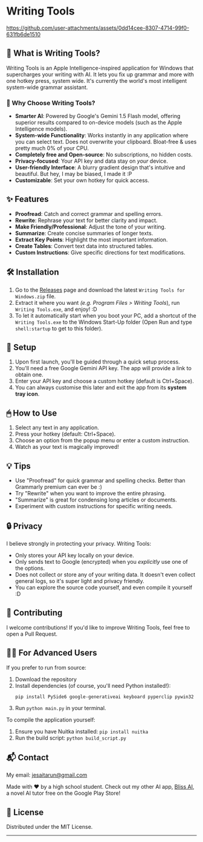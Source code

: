 # Writing Tools


https://github.com/user-attachments/assets/0dd14cee-8307-4714-99f0-631fb6de1510


## 🚀 What is Writing Tools?

Writing Tools is an Apple Intelligence-inspired application for Windows that supercharges your writing with AI. It lets you fix up grammar and more with one  hotkey press, system wide. It's currently the world's most intelligent system-wide grammar assistant.

### 🌟 Why Choose Writing Tools?

- **Smarter AI**: Powered by Google's Gemini 1.5 Flash model, offering superior results compared to on-device models (such as the Apple Intelligence models).
- **System-wide Functionality**: Works instantly in any application where you can select text. Does not overwrite your clipboard. Bloat-free & uses pretty much 0% of your CPU.
- **Completely free and Open-source**: No subscriptions, no hidden costs.
- **Privacy-focused**: Your API key and data stay on *your* device.
- **User-friendly Interface**: A blurry gradient design that's intuitive and beautiful. But hey, I may be biased, I made it :P
- **Customizable**: Set your own hotkey for quick access.

## ✨ Features

- **Proofread**: Catch and correct grammar and spelling errors.
- **Rewrite**: Rephrase your text for better clarity and impact.
- **Make Friendly/Professional**: Adjust the tone of your writing.
- **Summarize**: Create concise summaries of longer texts.
- **Extract Key Points**: Highlight the most important information.
- **Create Tables**: Convert text data into structured tables.
- **Custom Instructions**: Give specific directions for text modifications.

## 🛠 Installation

1. Go to the [Releases](https://github.com/theJayTea/WritingTools/releases) page and download the latest `Writing Tools for Windows.zip` file.
2. Extract it where you want *(e.g. Program Files > Writing Tools*), run `Writing Tools.exe`, and enjoy! :D
3. To let it automatically start when you boot your PC, add a shortcut of the `Writing Tools.exe` to the Windows Start-Up folder (Open Run and type `shell:startup` to get to this folder). 

## 🔧 Setup

1. Upon first launch, you'll be guided through a quick setup process.
2. You'll need a free Google Gemini API key. The app will provide a link to obtain one.
3. Enter your API key and choose a custom hotkey (default is Ctrl+Space).
4. You can always customise this later and exit the app from its **system tray icon**.

## 🖱 How to Use

1. Select any text in any application.
2. Press your hotkey (default: Ctrl+Space).
3. Choose an option from the popup menu or enter a custom instruction.
4. Watch as your text is magically improved!

## 💡 Tips

- Use "Proofread" for quick grammar and spelling checks. Better than Grammarly premium can ever be :)
- Try "Rewrite" when you want to improve the entire phrasing.
- "Summarize" is great for condensing long articles or documents.
- Experiment with custom instructions for specific writing needs.

## 🔒 Privacy

I believe strongly in protecting your privacy. Writing Tools:
- Only stores your API key locally on your device.
- Only sends text to Google (encrypted) when you *explicitly* use one of the options.
- Does not collect or store any of your writing data. It doesn't even collect general logs, so it's super light and privacy friendly.
- You can explore the source code yourself, and even compile it yourself :D

## 🤝 Contributing

I welcome contributions! If you'd like to improve Writing Tools, feel free to open a Pull Request.

## 👨‍💻 For Advanced Users

If you prefer to run from source:

1. Download the repository
2. Install dependencies (of course, you'll need Python installed!):
   ```
   pip install PySide6 google-generativeai keyboard pyperclip pywin32
   ```
3. Run `python main.py` in your terminal.

To compile the application yourself:

1. Ensure you have Nuitka installed: `pip install nuitka`
2. Run the build script: `python build_script.py`

## 📬 Contact

My email: jesaitarun@gmail.com

Made with ❤️ by a high school student. Check out my other AI app, [Bliss AI](https://play.google.com/store/apps/details?id=com.jesai.blissai), a novel AI tutor free on the Google Play Store!

## 📄 License

Distributed under the MIT License.

---

